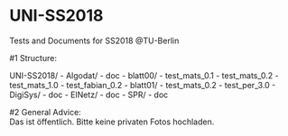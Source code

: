 # UNI-SS2018
Tests and Documents for SS2018 @TU-Berlin


#1 Structure: 

  UNI-SS2018/
    - Algodat/
      - doc
      - blatt00/
        - test_mats_0.1
        - test_mats_0.2
        - test_mats_1.0
        - test_fabian_0.2
      - blatt01/
        - test_mats_0.2
        - test_per_3.0
    - DigiSys/
      - doc
    - ElNetz/ 
      - doc
    - SPR/ 
      - doc

  
  
 #2 General Advice:  
  Das ist öffentlich. Bitte keine privaten Fotos hochladen.
